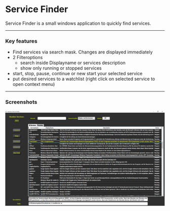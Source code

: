 
# Service Finder
Service Finder is a small windows application to quickly find services. 
<br>

---
### Key features
* Find services via search mask. Changes are displayed immediately
* 2 Filteroptions
   * search inside Displayname or services description
   * show only running or stopped services
* start, stop, pause, continue or new start your selected service
* put desired services to a watchlist (right click on selected service to open context menu)

---
### Screenshots
![screenshot](Screenshot1_ServiceFinder.png)

